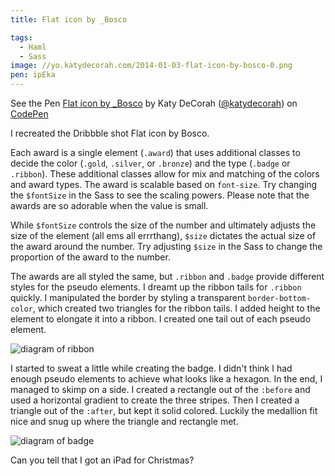 ```yaml
---
title: Flat icon by _Bosco

tags:
  - Haml
  - Sass
image: //yo.katydecorah.com/2014-01-03-flat-icon-by-bosco-0.png
pen: ipEka
---
```


<p data-height="500" data-theme-id="97" data-slug-hash="ipEka" data-user="katydecorah" data-default-tab="result" class='codepen'>See the Pen <a href='http://codepen.io/katydecorah/pen/ipEka'>Flat icon by _Bosco</a> by Katy DeCorah (<a href='http://codepen.io/katydecorah'>@katydecorah</a>) on <a href='http://codepen.io'>CodePen</a></p>

I recreated the Dribbble shot Flat icon by Bosco.

Each award is a single element (`.award`) that uses additional classes to decide the color (`.gold`, `.silver`, or `.bronze`) and the type (`.badge` or `.ribbon`). These additional classes allow for mix and matching of the colors and award types. The award is scalable based on `font-size`. Try changing the `$fontSize` in the Sass to see the scaling powers. Please note that the awards are so adorable when the value is small.

While `$fontSize` controls the size of the number and ultimately adjusts the size of the element (all ems all errrthang), `$size` dictates the actual size of the award around the number. Try adjusting `$size` in the Sass to change the proportion of the award to the number.

The awards are all styled the same, but `.ribbon` and `.badge` provide different styles for the pseudo elements. I dreamt up the ribbon tails for `.ribbon` quickly. I manipulated the border by styling a transparent `border-bottom-color`, which created two triangles for the ribbon tails. I added height to the element to elongate it into a ribbon. I created one tail out of each pseudo element.

![diagram of ribbon](//yo.katydecorah.com/2014-01-03-flat-icon-by-bosco-0.png)

I started to sweat a little while creating the badge. I didn't think I had enough pseudo elements to achieve what looks like a hexagon. In the end, I managed to skimp on a side. I created a rectangle out of the `:before` and used a horizontal gradient to create the three stripes. Then I created a triangle out of the `:after`, but kept it solid colored. Luckily the medallion fit nice and snug up where the triangle and rectangle met.

![diagram of badge](//yo.katydecorah.com/2014-01-03-flat-icon-by-bosco-1.png)

Can you tell that I got an iPad for Christmas?
